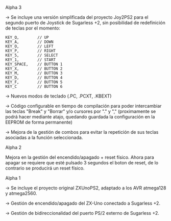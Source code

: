 Alpha 3

-> Se incluye una versión simplificada del proyecto Joy2PS2 para el segundo puerto de Joystick de Sugarless +2, sin posibilidad de redefinición de teclas por el momento:

	KEY_Q,        // UP
	KEY_A,        // DOWN
	KEY_O,        // LEFT
	KEY_P,        // RIGHT
	KEY_5,	      // SELECT
	KEY_1,	      // START
	KEY_SPACE,    // BUTTON 1
	KEY_X,        // BUTTON 2
	KEY_M,        // BUTTON 3
	KEY_D,        // BUTTON 4
	KEY_F,        // BUTTON 5
	KEY_C         // BUTTON 6

-> Nuevos modos de teclado (.PC, .PCXT, .KBEXT)

-> Código configurable en tiempo de compilación para poder intercambiar las teclas "Break" y "Borrar" y/o cursores por "." y "," (proximamente se podrá hacer mediante atajo, quedando guardada la configuración en la EEPROM de forma permanente)

-> Mejora de la gestión de combos para evitar la repetición de sus teclas asociadas a la función seleccionada.

Alpha 2

Mejora en la gestión del encendido/apagado + reset físico. Ahora para apagar se requiere que esté pulsado 3 segundos el boton de reset, de lo contrario se producirá un reset físico. 

Alpha 1

-> Se incluye el proyecto original ZXUnoPS2, adaptado a los AVR atmega128 y atmega2560.

-> Gestión de encendido/apagado del ZX-Uno conectado a Sugarless +2.

-> Gestión de bidireccionalidad del puerto PS/2 externo de Sugarless +2.
